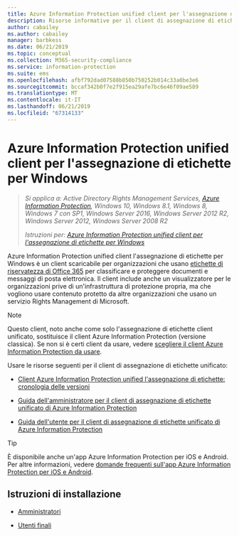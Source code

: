 ```yaml
---
title: Azure Information Protection unified client per l'assegnazione di etichette per Windows
description: Risorse informative per il client di assegnazione di etichette unificata di Azure Information Protection per Windows.
author: cabailey
ms.author: cabailey
manager: barbkess
ms.date: 06/21/2019
ms.topic: conceptual
ms.collection: M365-security-compliance
ms.service: information-protection
ms.suite: ems
ms.openlocfilehash: afbf792dad07588b850b750252b014c33a0be3e6
ms.sourcegitcommit: bccaf342b0f7e2f915ea29afe7bc6e46f09ae589
ms.translationtype: MT
ms.contentlocale: it-IT
ms.lasthandoff: 06/21/2019
ms.locfileid: "67314133"
---
```

# <a name="azure-information-protection-unified-labeling-client-for-windows"></a>Azure Information Protection unified client per l'assegnazione di etichette per Windows

>*Si applica a: Active Directory Rights Management Services, [Azure Information Protection](https://azure.microsoft.com/pricing/details/information-protection), Windows 10, Windows 8.1, Windows 8, Windows 7 con SP1, Windows Server 2016, Windows Server 2012 R2, Windows Server 2012, Windows Server 2008 R2*
>
> *Istruzioni per: [Azure Information Protection unified client per l'assegnazione di etichette per Windows](../faqs.md#whats-the-difference-between-the-azure-information-protection-client-and-the-azure-information-protection-unified-labeling-client)*

Azure Information Protection unified client l'assegnazione di etichette per Windows è un client scaricabile per organizzazioni che usano [etichette di riservatezza di Office 365](https://docs.microsoft.com/Office365/SecurityCompliance/sensitivity-labels) per classificare e proteggere documenti e messaggi di posta elettronica. Il client include anche un visualizzatore per le organizzazioni prive di un'infrastruttura di protezione propria, ma che vogliono usare contenuto protetto da altre organizzazioni che usano un servizio Rights Management di Microsoft.

> [!NOTE]
> Questo client, noto anche come solo l'assegnazione di etichette client unificato, sostituisce il client Azure Information Protection (versione classica). Se non si è certi client da usare, vedere [scegliere il client Azure Information Protection da usare](use-client.md#choose-which-azure-information-protection-client-to-use).

Usare le risorse seguenti per il client di assegnazione di etichette unificato:

- [Client Azure Information Protection unified l'assegnazione di etichette: cronologia delle versioni](unifiedlabelingclient-version-release-history.md)

- [Guida dell'amministratore per il client di assegnazione di etichette unificato di Azure Information Protection](clientv2-admin-guide.md)

- [Guida dell'utente per il client di assegnazione di etichette unificato di Azure Information Protection](clientv2-user-guide.md)

> [!TIP]
> È disponibile anche un'app Azure Information Protection per iOS e Android. Per altre informazioni, vedere [domande frequenti sull'app Azure Information Protection per iOS e Android](mobile-app-faq.md).

## <a name="install-instructions"></a>Istruzioni di installazione

- [Amministratori](clientv2-admin-guide-install.md)

- [Utenti finali](install-unifiedlabelingclient-app.md)

